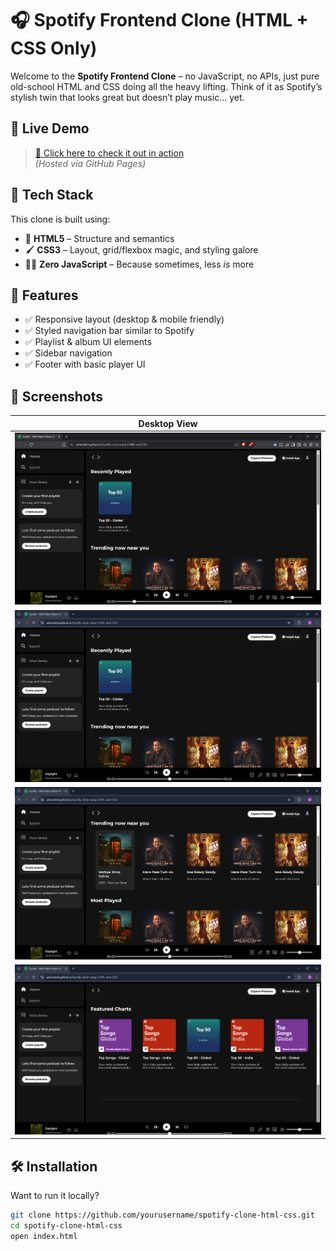 # 🎧 Spotify Frontend Clone (HTML + CSS Only)

Welcome to the **Spotify Frontend Clone** – no JavaScript, no APIs, just pure old-school HTML and CSS doing all the heavy lifting. Think of it as Spotify’s stylish twin that looks great but doesn’t play music... yet.

## 🚀 Live Demo

> [🔗 Click here to check it out in action](https://adnanidrisi.github.io/Spotify-clone-using-HTML-and-CSS/)  
*(Hosted via GitHub Pages)*


## 🧰 Tech Stack

This clone is built using:

- 🎨 **HTML5** – Structure and semantics
- 🖌️ **CSS3** – Layout, grid/flexbox magic, and styling galore
- 🤷‍♂️ **Zero JavaScript** – Because sometimes, less *is* more

## 🎯 Features

- ✅ Responsive layout (desktop & mobile friendly)
- ✅ Styled navigation bar similar to Spotify
- ✅ Playlist & album UI elements
- ✅ Sidebar navigation
- ✅ Footer with basic player UI

## 📸 Screenshots

| Desktop View |
|--------------|
| ![Desktop Screenshot](./screenshot/Screenshot%201.png) |
| ![Desktop Screenshot](./screenshot/Screenshot%202.png) |
| ![Desktop Screenshot](./screenshot/Screenshot%203.png) |
| ![Desktop Screenshot](./screenshot/Screenshot%204.png) |

## 🛠️ Installation

Want to run it locally?

```bash
git clone https://github.com/yourusername/spotify-clone-html-css.git
cd spotify-clone-html-css
open index.html
